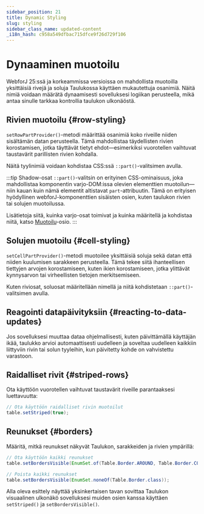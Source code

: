 ```yaml
---
sidebar_position: 21
title: Dynamic Styling
slug: styling
sidebar_class_name: updated-content
_i18n_hash: c958a549dfbac715dfce9f26d729f106
---
```

<!-- vale off -->
# Dynaaminen muotoilu <DocChip chip='since' label='25.00' />
<!-- vale on -->

WebforJ 25:ssä ja korkeammissa versioissa on mahdollista muotoilla yksittäisiä rivejä ja soluja Taulukossa käyttäen mukautettuja osanimiä. Näitä nimiä voidaan määrätä dynaamisesti sovelluksesi logiikan perusteella, mikä antaa sinulle tarkkaa kontrollia taulukon ulkonäöstä.

## Rivien muotoilu {#row-styling}

`setRowPartProvider()`-metodi määrittää osanimiä koko riveille niiden sisältämän datan perusteella. Tämä mahdollistaa täydellisten rivien korostamisen, jotka täyttävät tietyt ehdot—esimerkiksi vuorotellen vaihtuvat taustavärit parillisten rivien kohdalla.

Näitä tyylinimiä voidaan kohdistaa CSS:ssä `::part()`-valitsimen avulla.

:::tip Shadow-osat
`::part()`-valitsin on erityinen CSS-ominaisuus, joka mahdollistaa komponentin varjo-DOM:issa olevien elementtien muotoilun—niin kauan kuin nämä elementit altistavat `part`-attribuutin. Tämä on erityisen hyödyllinen webforJ-komponenttien sisäisten osien, kuten taulukon rivien tai solujen muotoilussa.

Lisätietoja siitä, kuinka varjo-osat toimivat ja kuinka määritellä ja kohdistaa niitä, katso [Muotoilu](../../styling/shadow-parts)-osio.
:::


<ComponentDemo 
path='/webforj/tablerowstyling?' 
javaE='https://raw.githubusercontent.com/webforj/webforj-documentation/refs/heads/main/src/main/java/com/webforj/samples/views/table/TableRowStylingView.java'
height='300px'
/>

## Solujen muotoilu {#cell-styling}

`setCellPartProvider()`-metodi muotoilee yksittäisiä soluja sekä datan että niiden kuulumisen sarakkeen perusteella. Tämä tekee siitä ihanteellisen tiettyjen arvojen korostamiseen, kuten ikien korostamiseen, jotka ylittävät kynnysarvon tai virheellisten tietojen merkitsemiseen.

Kuten riviosat, soluosat määritellään nimellä ja niitä kohdistetaan `::part()`-valitsimen avulla.

<ComponentDemo 
path='/webforj/tablecellstyling?' 
javaE='https://raw.githubusercontent.com/webforj/webforj-documentation/refs/heads/main/src/main/java/com/webforj/samples/views/table/TableColumnPinningView.java'
height='300px'
/>

## Reagointi datapäivityksiin {#reacting-to-data-updates}

Jos sovelluksesi muuttaa dataa ohjelmallisesti, kuten päivittämällä käyttäjän ikää, taulukko arvioi automaattisesti uudelleen ja soveltaa uudelleen kaikkiin liittyviin rivin tai solun tyyleihin, kun päivitetty kohde on vahvistettu varastoon. 

<ComponentDemo 
path='/webforj/tabledynamicstyling?' 
javaE='https://raw.githubusercontent.com/webforj/webforj-documentation/refs/heads/main/src/main/java/com/webforj/samples/views/table/TableDynamicStylingView.java'
height='475px'
/>

## Raidalliset rivit {#striped-rows}

Ota käyttöön vuorotellen vaihtuvat taustavärit riveille parantaaksesi luettavuutta:

```java
// Ota käyttöön raidalliset rivin muotoilut
table.setStriped(true);
```

## Reunukset {#borders}

Määritä, mitkä reunukset näkyvät Taulukon, sarakkeiden ja rivien ympärillä:

```java
// Ota käyttöön kaikki reunukset
table.setBordersVisible(EnumSet.of(Table.Border.AROUND, Table.Border.COLUMNS, Table.Border.ROWS));

// Poista kaikki reunukset
table.setBordersVisible(EnumSet.noneOf(Table.Border.class));
```

Alla oleva esittely näyttää yksinkertaisen tavan sovittaa Taulukon visuaalinen ulkonäkö sovelluksesi muiden osien kanssa käyttäen `setStriped()` ja `setBordersVisible()`.

<ComponentDemo 
path='/webforj/tablelayoutstyling?' 
javaE='https://raw.githubusercontent.com/webforj/webforj-documentation/refs/heads/main/src/main/java/com/webforj/samples/views/table/TableLayoutStylingView.java'
height='300px'
/>
